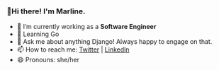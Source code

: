 ### 👋Hi there! I'm Marline.
- 🔭 I’m currently working as a **Software Engineer**
- 🌱 Learning Go
- 💬 Ask me about anything Django! Always happy to engage on that.
- 📫 How to reach me: [Twitter](https://twitter.com/khavelemarline) | [Linkedln](https://www.linkedin.com/in/marlinekhavele/)
- 😄 Pronouns: she/her

